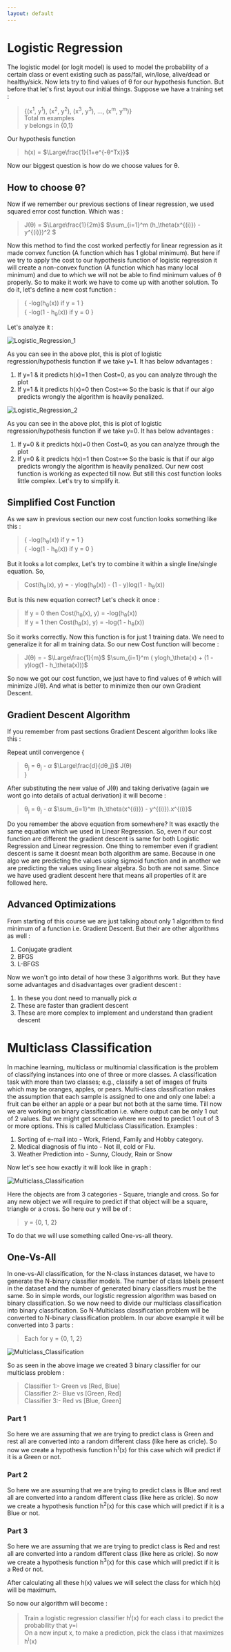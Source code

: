 ```yaml
---
layout: default
---
```



 <script type="text/x-mathjax-config">
    MathJax.Hub.Config({
      tex2jax: {
        skipTags: ['script', 'noscript', 'style', 'textarea', 'pre'],
        inlineMath: [['$','$']]
      }
    });
  </script>
  <script src="https://cdn.mathjax.org/mathjax/latest/MathJax.js?config=TeX-AMS-MML_HTMLorMML" type="text/javascript"></script> 

# Logistic Regression

The logistic model (or logit model) is used to model the probability of a certain class or event existing such as pass/fail, win/lose, alive/dead or healthy/sick. Now lets try to find values of θ for our hypothesis function. But before that let's first layout our initial things. Suppose we have a training set :
> {(x<sup>1</sup>, y<sup>1</sup>), (x<sup>2</sup>, y<sup>2</sup>), (x<sup>3</sup>, y<sup>3</sup>), ..., (x<sup>m</sup>, y<sup>m</sup>)} <br>
> Total m examples <br>
> y belongs in {0,1} <br>

Our hypothesis function <br>
> h(x) = $\Large\frac{1}{1+e^{-θ^Tx}}$

Now our biggest question is how do we choose values for θ.

## How to choose θ? 

Now if we remember our previous sections of linear regression, we used squared error cost function. Which was :
> J(θ) = $\Large\frac{1}{2m}$ $\sum_{i=1}^m (h_\theta(x^{(i)}) - y^{(i)})^2 $

Now this method to find the cost worked perfectly for linear regression as it made convex function (A function which has 1 global minimum). But here if we try to apply the cost to our hypothesis function of logistic regression it will create a non-convex function (A function which has many local minimum) and due to which we will not be able to find minimum values of θ properly. So to make it work we have to come up with another solution. To do it, let's define a new cost function :
> { -log(h<sub>θ</sub>(x)) if y = 1 } <br>
> { -log(1 - h<sub>θ</sub>(x)) if y = 0 }

Let's analyze it :

![Logistic_Regression_1](https://m3verma.github.io/Machine_Learning/Coursera_AndrewNG_Course/Images/Logistic_Regression/Logistic_Regression.png)

As you can see in the above plot, this is plot of logistic regression/hypothesis function if we take y=1. It has below advantages :
1. If y=1 & it predicts h(x)=1 then Cost=0, as you can analyze through the plot
2. If y=1 & it predicts h(x)=0 then Cost=∞
So the basic is that if our algo predicts wrongly the algorithm is heavily penalized.

![Logistic_Regression_2](https://m3verma.github.io/Machine_Learning/Coursera_AndrewNG_Course/Images/Logistic_Regression/Logistic_Regression_2.png)

As you can see in the above plot, this is plot of logistic regression/hypothesis function if we take y=0. It has below advantages :
1. If y=0 & it predicts h(x)=0 then Cost=0, as you can analyze through the plot
2. If y=0 & it predicts h(x)=1 then Cost=∞
So the basic is that if our algo predicts wrongly the algorithm is heavily penalized. Our new cost function is working as expected till now. But still this cost function looks little complex. Let's try to simplify it.

## Simplified Cost Function

As we saw in previous section our new cost function looks something like this :
> { -log(h<sub>θ</sub>(x)) if y = 1 } <br>
> { -log(1 - h<sub>θ</sub>(x)) if y = 0 }

But it looks a lot complex, Let's try to combine it within a single line/single equation. So,
> Cost(h<sub>θ</sub>(x), y) = - ylog(h<sub>θ</sub>(x)) - (1 - y)log(1 - h<sub>θ</sub>(x))

But is this new equation correct? Let's check it once :
> If y = 0 then Cost(h<sub>θ</sub>(x), y) = -log(h<sub>θ</sub>(x)) <br>
> If y = 1 then Cost(h<sub>θ</sub>(x), y) = -log(1 - h<sub>θ</sub>(x))

So it works correctly. Now this function is for just 1 training data. We need to generalize it for all m training data. So our new Cost function will become :
> J(θ) = - $\Large\frac{1}{m}$ $\sum_{i=1}^m ( ylogh_\theta(x) + (1 - y)log(1 - h_\theta(x)))$

So now we got our cost function, we just have to find values of θ which will minimize J(θ). And what is better to minimize then our own Gradient Descent.

## Gradient Descent Algorithm

If you remember from past sections Gradient Descent algorithm looks like this :

Repeat until convergence {
> θ<sub>j</sub> = θ<sub>j</sub> - $\alpha$ $\Large\frac{d}{dθ_j}$ J(θ) <br>
}

After substituting the new value of J(θ) and taking derivative (again we wont go into details of actual derivation) it will become :
> θ<sub>j</sub> = θ<sub>j</sub> - $\alpha$ $\sum_{i=1}^m (h_\theta(x^{(i)}) - y^{(i)}).x^{(i)}$

Do you remember the above equation from somewhere? It was exactly the same equation which we used in Linear Regression. So, even if our cost function are different the gradient descent is same for both Logistic Regression and Linear regression. One thing to remember even if gradient descent is same it doesnt mean both algorithm are same. Because in one algo we are predicting the values using sigmoid function and in another we are predicting the values using linear algebra. So both are not same. Since we have used gradient descent here that means all properties of it are followed here.

## Advanced Optimizations

From starting of this course we are just talking about only 1 algorithm to find minimum of a function i.e. Gradient Descent. But their are other algorithms as well :
1. Conjugate gradient
2. BFGS
3. L-BFGS

Now we won't go into detail of how these 3 algorithms work. But they have some advantages and disadvantages over gradient descent :
1. In these you dont need to manually pick $\alpha$
2. These are faster than gradient descent
3. These are more complex to implement and understand than gradient descent

# Multiclass Classification

In machine learning, multiclass or multinomial classification is the problem of classifying instances into one of three or more classes. A classification task with more than two classes; e.g., classify a set of images of fruits which may be oranges, apples, or pears. Multi-class classification makes the assumption that each sample is assigned to one and only one label: a fruit can be either an apple or a pear but not both at the same time. Till now we are working on binary classification i.e. where output can be only 1 out of 2 values. But we might get scenerio where we need to predict 1 out of 3 or more options. This is called Multiclass Classification. Examples :
1. Sorting of e-mail into - Work, Friend, Family and Hobby category.
2. Medical diagnosis of flu into - Not ill, cold or Flu.
3. Weather Prediction into - Sunny, Cloudy, Rain or Snow

Now let's see how exactly it will look like in graph :

![Multiclass_Classification](https://m3verma.github.io/Machine_Learning/Coursera_AndrewNG_Course/Images/Logistic_Regression/MultiClass_Classification.png)

Here the objects are from 3 categories - Square, triangle and cross. So for any new object we will require to predict if that object will be a square, triangle or a cross. So here our y will be of :
> y = {0, 1, 2}

To do that we will use something called One-vs-all theory.

## One-Vs-All

In one-vs-All classification, for the N-class instances dataset, we have to generate the N-binary classifier models. The number of class labels present in the dataset and the number of generated binary classifiers must be the same. So in simple words, our logistic regression algorithm was based on binary classification. So we now need to divide our multiclass classification into binary classification. So N-Multiclass classification problem will be converted to N-binary classification problem. In our above example it will be converted into 3 parts :
> Each for y = {0, 1, 2}

![Multiclass_Classification](https://m3verma.github.io/Machine_Learning/Coursera_AndrewNG_Course/Images/Logistic_Regression/MultiClass_Classification_2.png)

So as seen in the above image we created 3 binary classifier for our multiclass problem :
> Classifier 1:- Green vs [Red, Blue] <br>
> Classifier 2:- Blue vs [Green, Red] <br>
> Classifier 3:- Red vs [Blue, Green] <br>

### Part 1

So here we are assuming that we are trying to predict class is Green and rest all are converted into a random different class (like here as cricle). So now we create a hypothesis function h<sup>1</sup>(x) for this case which will predict if it is a Green or not.

### Part 2

So here we are assuming that we are trying to predict class is Blue and rest all are converted into a random different class (like here as cricle). So now we create a hypothesis function h<sup>2</sup>(x) for this case which will predict if it is a Blue or not.

### Part 3

So here we are assuming that we are trying to predict class is Red and rest all are converted into a random different class (like here as cricle). So now we create a hypothesis function h<sup>3</sup>(x) for this case which will predict if it is a Red or not.

After calculating all these h(x) values we will select the class for which h(x) will be maximum.

So now our algorithm will become :

>  Train a logistic regression classifier h<sup>i</sup>(x) for each class i to predict the probability that y=i <br>
>  On a new input x, to make a prediction, pick the class i that maximizes h<sup>i</sup>(x)
